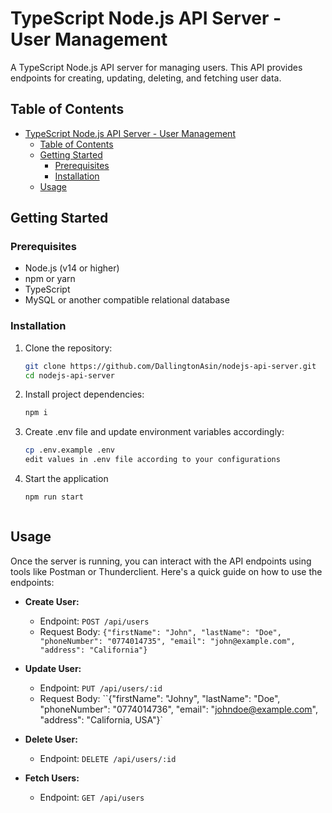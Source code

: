 # TypeScript Node.js API Server - User Management

A TypeScript Node.js API server for managing users. This API provides endpoints for creating, updating, deleting, and fetching user data.

## Table of Contents

- [TypeScript Node.js API Server - User Management](#typescript-nodejs-api-server---user-management)
  - [Table of Contents](#table-of-contents)
  - [Getting Started](#getting-started)
    - [Prerequisites](#prerequisites)
    - [Installation](#installation)
  - [Usage](#usage)

## Getting Started

### Prerequisites

- Node.js (v14 or higher)
- npm or yarn
- TypeScript
- MySQL or another compatible relational database

### Installation

1. Clone the repository:
   ```sh
   git clone https://github.com/DallingtonAsin/nodejs-api-server.git
   cd nodejs-api-server

2. Install project dependencies:
   ```sh
   npm i 

3. Create .env file and update environment variables accordingly:
   ```sh
   cp .env.example .env
   edit values in .env file according to your configurations

4. Start the application
   ```sh
   npm run start



## Usage

Once the server is running, you can interact with the API endpoints using tools like Postman or Thunderclient. Here's a quick guide on how to use the endpoints:

- **Create User:**
  - Endpoint: `POST /api/users`
  - Request Body: `{"firstName": "John", "lastName": "Doe", "phoneNumber": "0774014735", "email": "john@example.com", "address": "California"}`

- **Update User:**
  - Endpoint: `PUT /api/users/:id`
  - Request Body: ``{"firstName": "Johny", "lastName": "Doe", "phoneNumber": "0774014736", "email": "johndoe@example.com", "address": "California, USA"}`

- **Delete User:**
  - Endpoint: `DELETE /api/users/:id`

- **Fetch Users:**
  - Endpoint: `GET /api/users`
   